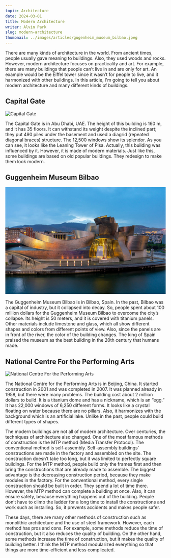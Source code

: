 ```yaml
---
topic: Architecture
date: 2024-03-01
title: Modern Architecture
writer: Alvin Park
slug: modern-architecture
thumbnail: ../images/articles/gugenheim_museum_bilbao.jpeg
---
```

There are many kinds of architecture in the world. From ancient times, people usually gave meaning to buildings. Also, they used woods and rocks. However, modern architecture focuses on practicality and art. For example, there are many buildings that people can’t live in and are only for art. An example would be the Eiffel tower since it wasn’t for people to live, and it harmonized with other buildings. In this article, I'm going to tell you about modern architecture and many different kinds of buildings.

## Capital Gate
![Capital Gate](https://images.adsttc.com/media/images/5a96/5281/f197/ccd4/d000/00db/medium_jpg/Capital_Gate_3.jpg?1519800951)

The Capital Gate is in Abu Dhabi, UAE. The height of this building is 160 m, and it has 35 floors. It can withstand its weight despite the inclined part; they put 490 piles under the basement and used a diagrid (repeated diagonal braces) structure. The 12,500 windows show its splendor. As you can see, it looks like the Leaning Tower of Pisa. Actually, this building was influenced by it. However, it is made of modern materials. Just like this, some buildings are based on old popular buildings. They redesign to make them look modern. 

## Guggenheim Museum Bilbao
![Gugenheim Museum](../images/articles/gugenheim_museum_bilbao.jpeg)

The Guggenheim Museum Bilbao is in Bilbao, Spain. In the past, Bilbao was a capital of industry, but it collapsed into decay. So, people spent about 100 million dollars for the Guggenheim Museum Bilbao to overcome the city’s collapse. Its height is 50 meters, and it is covered with titanium panels. Other materials include limestone and glass, which all show different shapes and colors from different points of view. Also, since the panels are in front of the river, the color of the building changes. The king of Spain praised the museum as the best building in the 20th century that humans made. 

## National Centre For the Performing Arts
![National Centre For the Performing Arts](https://upload.wikimedia.org/wikipedia/commons/0/09/National_Grand_Theatre.jpg)

The National Centre for the Performing Arts is in Beijing, China. It started construction in 2001 and was completed in 2007. It was planned already in 1958, but there were many problems. The building cost about 2 million dollars to build. It is a titanium dome and has a nickname, which is an “egg.” It has 22,000 windows of 6,250 different forms. It looks like a crystal floating on water because there are no pillars. Also, it harmonizes with the background which is an artificial lake. Unlike in the past, people could build different types of shapes.

The modern buildings are not all of modern architecture. Over centuries, the techniques of architecture also changed. One of the most famous methods of construction is the MTP method (Media Transfer Protocol). The conventional method is self-assembly. Self-assembly buildings’ constructions are made in the factory and assembled on the site. The construction doesn’t take too long, but it was limited to perfectly square buildings. For the MTP method, people build only the frames first and then bring the constructions that are already made to assemble. The biggest advantage is the decreasing construction period, because they make modules in the factory. For the conventional method, every single construction should be built in order. They spend a lot of time there. However, the MTP method can complete a building at once. Also, it can ensure safety, because everything happens out of the building. People don’t have to climb the ladder for a long time to install the constructions and work such as installing. So, it prevents accidents and makes people safer. 

These days, there are many other methods of construction such as monolithic architecture and the use of steel framework. However, each method has pros and cons. For example, some methods reduce the time of construction, but it also reduces the quality of building. On the other hand, some methods increase the time of construction, but it makes the quality of building better. I think the MTP method modularized everything so that things are more time-efficient and less complicated. 